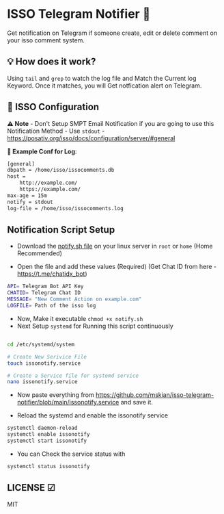 # ISSO Telegram Notifier 🔔

Get notification on Telegram if someone create, edit or delete comment on your isso comment system.

## 💡 How does it work?

Using `tail` and `grep` to watch the log file and Match the Current log Keyword. Once it matches, you will Get notfication alert on Telegram.

## 🔧 ISSO Configuration

**:warning: Note** - Don't Setup SMPT Email Notification if you are going to use this Notification Method - Use `stdout` - <https://posativ.org/isso/docs/configuration/server/#general>

**📕 Example Conf for Log**:

```bash
[general]
dbpath = /home/isso/issocomments.db
host =
    http://example.com/
    https://example.com/
max-age = 15m
notify = stdout
log-file = /home/isso/issocomments.log
```

## Notification Script Setup

- Download the [notify.sh file](https://github.com/mskian/isso-telegram-notifier/blob/main/notify.sh) on your linux server in `root` or `home` (Home Recommended)

- Open the file and add these values (Required) (Get Chat ID from here - <https://t.me/chatidx_bot>)

```sh
API= Telegram Bot API Key
CHATID= Telegram Chat ID
MESSAGE= "New Comment Action on example.com"
LOGFILE= Path of the isso log
```

- Now, Make it executable `chmod +x notify.sh`
- Next Setup `systemd` for Running this script continuously

```bash

cd /etc/systemd/system

# Create New Serivice File
touch issonotify.service

# Create a Service file for systemd service
nano issonotify.service

```

- Now paste everything from <https://github.com/mskian/isso-telegram-notifier/blob/main/issonotify.service> and save it.

- Reload the systemd and enable the issonotify service

```bash
systemctl daemon-reload
systemctl enable issonotify
systemctl start issonotify
```

- You can Check the service status with

```bash
systemctl status issonotify
```

## LICENSE ☑

MIT
